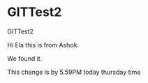 # GITTest2
GITTest2

Hi Ela this is from Ashok.

We found it.

This change is by 5.59PM
today thursday time
